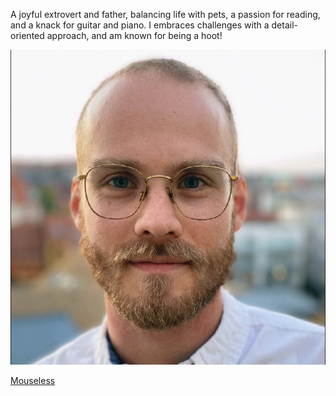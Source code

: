 A joyful extrovert and father, balancing life with pets, a passion for reading, and a knack for guitar and piano. I embraces challenges with a detail-oriented approach, and am known for being a hoot!

![me](me.jpg)

[Mouseless](mouseless/index.md)
